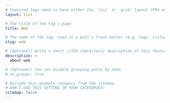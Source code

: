 ```yaml
---
# Featured tags need to have either the `list` or `grid` layout (PRO only).
layout: list

# The title of the tag's page.
title: Web

# The name of the tag, used in a post's front matter (e.g. tags: [<slug>]).
slug: web

# (Optional) Write a short (~150 characters) description of this featured tag.
description: >
  about web

# (Optional) You can disable grouping posts by date.
# no_groups: true

# Exclude this example category from the sitemap.
# DON'T USE THIS SETTING IN YOUR CATEGORIES!
sitemap: false
---
```

